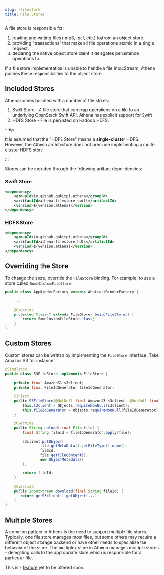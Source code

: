 ```yaml
---
slug: /filestore
title: File Stores
---
```


[//]: # (Copyright Jiaqi Liu)

[//]: # (Licensed under the Apache License, Version 2.0 &#40;the "License"&#41;;)
[//]: # (you may not use this file except in compliance with the License.)
[//]: # (You may obtain a copy of the License at)

[//]: # (    http://www.apache.org/licenses/LICENSE-2.0)

[//]: # (Unless required by applicable law or agreed to in writing, software)
[//]: # (distributed under the License is distributed on an "AS IS" BASIS,)
[//]: # (WITHOUT WARRANTIES OR CONDITIONS OF ANY KIND, either express or implied.)
[//]: # (See the License for the specific language governing permissions and)
[//]: # (limitations under the License.)

A file store is responsible for:

1. reading and writing files (.mp3, .pdf, etc.) to/from an object store.
2. providing "transactions" that make all file operations atomic in a single request.
3. declaring the native object store client it delegates persistence operations to.

If a file store implementation is unable to handle a file InputStream, Athena pushes these responsibilities to the
object store.

Included Stores
---------------

Athena comes bundled with a number of file stores:

1. Swift Store - A file store that can map operations on a file to an underlying OpenStack Swift API. Athena has
   explicit support for Swift
2. HDFS Store - File is persisted on Hadoop HDFS.

:::tip

It is assumed that the "HDFS Store" means a **single-cluster** HDFS. However, the Athena architecture does not preclude
implementing a multi-cluster HDFS store

:::

Stores can be included through the following artifact dependencies:

### Swift Store

```xml
<dependency>
    <groupId>io.github.qubitpi.athena</groupId>
    <artifactId>athena-filestore-swift</artifactId>
    <version>${version.athena}</version>
</dependency>
```

### HDFS Store

```xml
<dependency>
    <groupId>io.github.qubitpi.athena</groupId>
    <artifactId>athena-filestore-hdfs</artifactId>
    <version>${version.athena}</version>
</dependency>
```

Overriding the Store
--------------------

To change the store, override the `FileStore` binding. For example, to use a store called `SomeCustomFileStore`:

```java
public class AppBinderFactory extends AbstractBinderFactory {

    ...

    @Override
    protected Class<? extends FileStore> buildFileStore() {
        return SomeCustomFileStore.class;
    }
}
```

Custom Stores
-------------

Custom stores can be written by implementing the `FileStore` interface. Take Amazon S3 for instance

```java
@Singleton
public class S3FileStore implements FileStore {

    private final AmazonS3 s3client;
    private final FileIdGenerator fileIdGenerator;

    @Inject
    public S3FileStore(@NotNull final AmazonS3 s3client, @NotNull final FileIdGenerator fileIdGenerator) {
        this.s3client = Objects.requireNonNull(s3client);
        this.fileIdGenerator = Objects.requireNonNull(fileIdGenerator);
    }

    @Override
    public String upload(final File file) {
        final String fileId = fileIdGenerator.apply(file);

        s3client.putObject(
                file.getMetaData().getFileType().name(),
                fileId,
                file.getFileContent(),
                new ObjectMetadata()
        );

        return fileId;
    }

    @Override
    public InputStream download(final String fileId) {
       return getS3client().getObject(...);
    }
}
```

Multiple Stores
---------------

A common pattern in Athena is the need to support multiple file stores. Typically, one file store manages most files,
but some others may require a different object storage backend or have other needs to specialize the behavior of the
store. The multiplex store in Athena manages multiple stores - delegating calls to the appropriate store which is
responsible for a particular file.

This is a [feature](https://trello.com/c/bHwNl4sk) yet to be offered soon.
